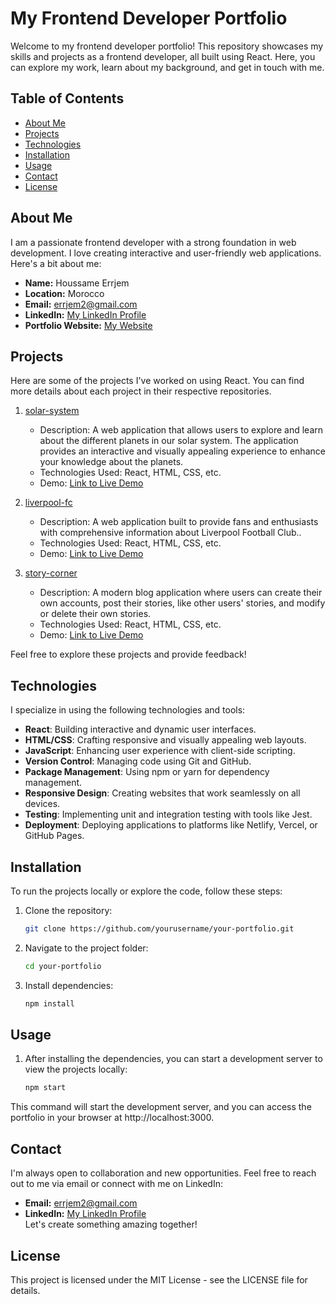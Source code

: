 # My Frontend Developer Portfolio

Welcome to my frontend developer portfolio! This repository showcases my skills and projects as a frontend developer, all built using React. Here, you can explore my work, learn about my background, and get in touch with me.

## Table of Contents

- [About Me](#about-me)
- [Projects](#projects)
- [Technologies](#technologies)
- [Installation](#installation)
- [Usage](#usage)
- [Contact](#contact)
- [License](#license)

## About Me

I am a passionate frontend developer with a strong foundation in web development. I love creating interactive and user-friendly web applications. Here's a bit about me:

- **Name:** Houssame Errjem
- **Location:** Morocco
- **Email:** errjem2@gmail.com
- **LinkedIn:** [My LinkedIn Profile](https://www.linkedin.com/in/errjem/)
- **Portfolio Website:** [My Website](https://houssame.netlify.app/)

## Projects

Here are some of the projects I've worked on using React. You can find more details about each project in their respective repositories.

1. [solar-system](https://github.com/Errjem/solar-system)
   - Description: A web application that allows users to explore and learn about the different planets in our solar system. The application provides an interactive and visually appealing experience to enhance your knowledge about the planets.
   - Technologies Used: React, HTML, CSS, etc.
   - Demo: [Link to Live Demo](https://solar-system-dm.netlify.app/)

2. [liverpool-fc](https://github.com/Errjem/liverpool-fc)
   - Description: A web application built to provide fans and enthusiasts with comprehensive information about Liverpool Football Club..
   - Technologies Used: React, HTML, CSS, etc.
   - Demo: [Link to Live Demo](https://lfc-demo.netlify.app/)

3. [story-corner](https://github.com/Errjem/Story-Corner)
   - Description: A modern blog application where users can create their own accounts, post their stories, like other users' stories, and modify or delete their own stories.
   - Technologies Used: React, HTML, CSS, etc.
   - Demo: [Link to Live Demo](https://story-corner.netlify.app/)

Feel free to explore these projects and provide feedback!

## Technologies

I specialize in using the following technologies and tools:

- **React**: Building interactive and dynamic user interfaces.
- **HTML/CSS**: Crafting responsive and visually appealing web layouts.
- **JavaScript**: Enhancing user experience with client-side scripting.
- **Version Control**: Managing code using Git and GitHub.
- **Package Management**: Using npm or yarn for dependency management.
- **Responsive Design**: Creating websites that work seamlessly on all devices.
- **Testing**: Implementing unit and integration testing with tools like Jest.
- **Deployment**: Deploying applications to platforms like Netlify, Vercel, or GitHub Pages.

## Installation

To run the projects locally or explore the code, follow these steps:

1. Clone the repository:

   ```bash
   git clone https://github.com/yourusername/your-portfolio.git


2. Navigate to the project folder:

   ```bash
   cd your-portfolio


3. Install dependencies:

   ```bash
   npm install


## Usage

1. After installing the dependencies, you can start a development server to view the projects locally: 

   ```bash
   npm start
   

This command will start the development server, and you can access the portfolio in your browser at http://localhost:3000.


## Contact

I'm always open to collaboration and new opportunities. Feel free to reach out to me via email or connect with me on LinkedIn:

- **Email:** errjem2@gmail.com
- **LinkedIn:** [My LinkedIn Profile](https://www.linkedin.com/in/errjem/) <br/>
Let's create something amazing together!

## License

This project is licensed under the MIT License - see the LICENSE file for details.
